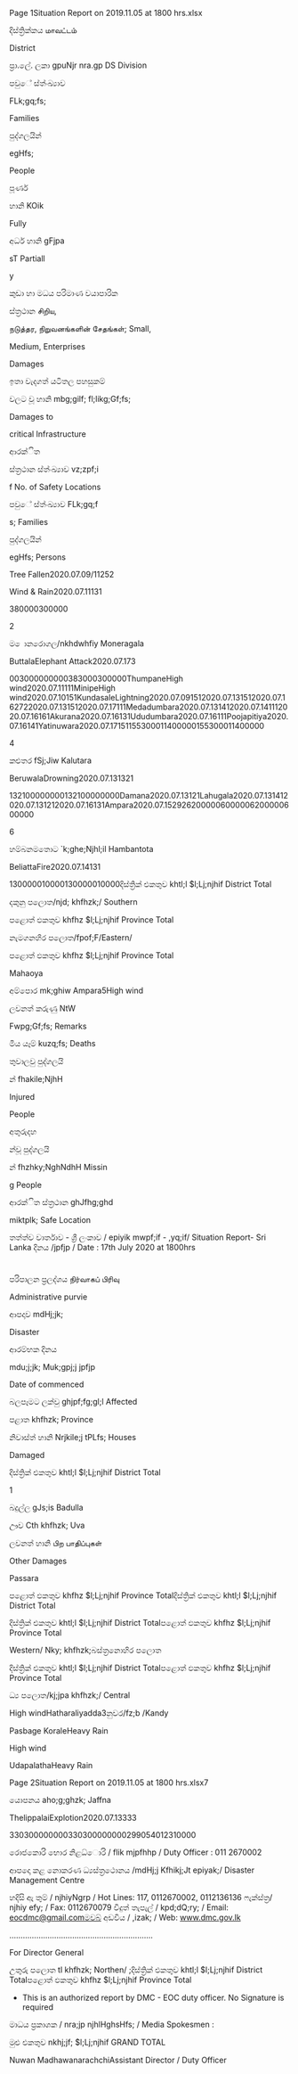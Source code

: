 Page 1Situation Report on 2019.11.05 at 1800 hrs.xlsx

දිස්ත්‍රික්කය மாவட்டம்

District

ප්‍රා.ලේ. ලකා gpuNjr nra.gp DS Division

පවුේ ස්ත්‍ංඛ්‍යාව

FLk;gq;fs;

Families

පුද්ගලයින්

egHfs;

People

පූර්ණ

හානි KOik

Fully

අර්ධ හානි gFjpa

sT Partiall

y

කුඩා හා මධය පරිමාණ වයාපාරික

ස්ත්‍රථාන சிறிய,

நடுத்தர, நிறுவனங்களின் சேதங்கள்; Small,

Medium, Enterprises

Damages

ඉතා වැදගත් යටිතල පහසුකම්

වලට වූ හානි mbg;gilf; fl;likg;Gf;fs;

Damages to

critical Infrastructure

ආරක්ිත

ස්ත්‍රථාන ස්ත්‍ංඛ්‍යාව vz;zpf;i

f No. of Safety Locations

පවුේ ස්ත්‍ංඛ්‍යාව FLk;gq;f

s; Families

පුද්ගලයින්

egHfs; Persons

Tree Fallen2020.07.09/11252

Wind & Rain2020.07.11131

380000300000

2

ම ොනරොගල/nkhdwhfiy Moneragala

ButtalaElephant Attack2020.07.173

003000000000383000300000ThumpaneHigh wind2020.07.11111MinipeHigh wind2020.07.10151KundasaleLightning2020.07.091512020.07.131512020.07.162722020.07.131512020.07.17111Medadumbara2020.07.131412020.07.141112020.07.16161Akurana2020.07.16131Ududumbara2020.07.16111Poojapitiya2020.07.16141Yatinuwara2020.07.17151155300011400000155300011400000

4

කළුතර fSj;Jiw Kalutara

BeruwalaDrowning2020.07.131321

132100000000132100000000Damana2020.07.13121Lahugala2020.07.131412020.07.131212020.07.16131Ampara2020.07.1529262000006000006200000600000

6

හම්බනමතොට `k;ghe;Njhl;il Hambantota

BeliattaFire2020.07.14131

130000010000130000010000දිස්ත්‍රික් එකතුව khtl;l $l;Lj;njhif District Total

දකුනු පලොත/njd; khfhzk;/ Southern

පළොත් ඵකතුව khfhz $l;Lj;njhif Province Total

නැමගනහිර පලොත/fpof;F/Eastern/

පළොත් ඵකතුව khfhz $l;Lj;njhif Province Total

Mahaoya

අම්පොර mk;ghiw Ampara5High wind

ලවනත් කරුණු NtW

Fwpg;Gf;fs; Remarks

මිය යෑම් kuzq;fs; Deaths

තුවාලවු පුද්ගලයි

න් fhakile;NjhH

Injured

People

අතුරුදහ

න්වූ පුද්ගලයි

න් fhzhky;NghNdhH Missin

g People

ආරක්ිත ස්ත්‍රථාන ghJfhg;ghd

miktplk; Safe Location

තත්ත්ව වාර්තාව - ශ්‍රී ලංකාව / epiyik mwpf;if - ,yq;if/ Situation Report- Sri Lanka දිනය /jpfjp / Date : 17th July 2020 at 1800hrs

#

පරිපාලන ප්‍රලද්ශය நிர்வாகப் பிரிவு

Administrative purvie

ආපදාව mdHj;jk;

Disaster

ආරම්භක දිනය

mdu;j;jk; Muk;gpj;j jpfjp

Date of commenced

බලපෑමට ලක්වු ghjpf;fg;gl;l Affected

පළාත khfhzk; Province

නිවාස්ත්‍ හානි Nrjkile;j tPLfs; Houses

Damaged

දිස්ත්‍රික් එකතුව khtl;l $l;Lj;njhif District Total

1

බදුල්ල gJs;is Badulla

ඌව Cth khfhzk; Uva

ලවනත් හානි பிற பாதிப்புகள்

Other Damages

Passara

පළොත් ඵකතුව khfhz $l;Lj;njhif Province Totalදිස්ත්‍රික් එකතුව khtl;l $l;Lj;njhif District Total

දිස්ත්‍රික් එකතුව khtl;l $l;Lj;njhif District Totalපළොත් ඵකතුව khfhz $l;Lj;njhif Province Total

Western/ Nky; khfhzk;බස්ත්‍රනොහිර පලොත

දිස්ත්‍රික් එකතුව khtl;l $l;Lj;njhif District Totalපළොත් ඵකතුව khfhz $l;Lj;njhif Province Total

ධ්‍ය පලොත/kj;jpa khfhzk;/ Central

High windHatharaliyadda3නුවර/fz;b /Kandy

Pasbage KoraleHeavy Rain

High wind

UdapalathaHeavy Rain

Page 2Situation Report on 2019.11.05 at 1800 hrs.xlsx7

යොපනය aho;g;ghzk; Jaffna

ThelippalaiExplotion2020.07.13333

330300000000330300000000299054012310000

රොජකොරි භොර නිළධ්‍ොරි / flik mjpfhhp / Duty Officer : 011 2670002

ආපදො කළ නොකරණ ධ්‍යස්ත්‍රථොනය /mdHj;j Kfhikj;Jt epiyak;/ Disaster Management Centre

හදිසි ඇ තුම් / njhiyNgrp / Hot Lines: 117, 0112670002, 0112136136 ෆැක්ස්ත්‍ර/ njhiy efy; / Fax: 0112670079 විදුත් තැපැල් / kpd;dQ;ry; / Email: eocdmc@gmail.comමවබ් අඩවිය / ,izak; / Web: www.dmc.gov.lk

……………………………………………………….

For Director General

උතුරු පලොත tl khfhzk; Northen/ ;දිස්ත්‍රික් එකතුව khtl;l $l;Lj;njhif District Totalපළොත් ඵකතුව khfhz $l;Lj;njhif Province Total

* This is an authorized report by DMC - EOC duty officer. No Signature is required

මාධය ප්‍රකාශක / nra;jp njhlHghsHfs; / Media Spokesmen :

මුළු එකතුව nkhj;jf; $l;Lj;njhif GRAND TOTAL

Nuwan MadhawanarachchiAssistant Director / Duty Officer